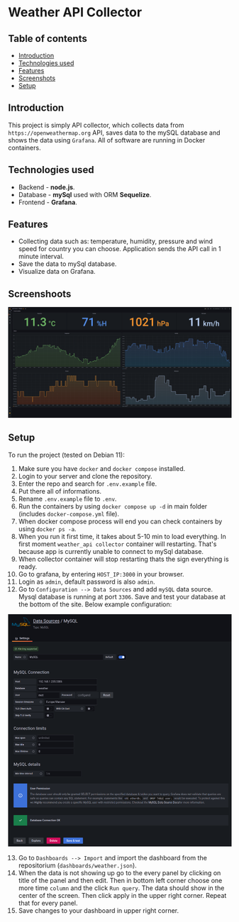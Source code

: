 # Weather API Collector

## Table of contents

- [Introduction](#introduction)
- [Technologies used](#technologies-used)
- [Features](#features)
- [Screenshots](#screenshots)
- [Setup](#setup)

## Introduction

This project is simply API collector, which collects data from `https://openweathermap.org` API, saves data to the mySQL database and shows the data using `Grafana`.
All of software are running in Docker containers.

## Technologies used

- Backend - <b>node.js</b>.
- Database - <b>mySql</b> used with ORM <b>Sequelize</b>.
- Frontend - <b>Grafana</b>.

## Features

- Collecting data such as: temperature, humidity, pressure and wind speed for country you can choose. Application sends the API call in 1 minute interval.
- Save the data to mySql database.
- Visualize data on Grafana.

## Screenshoots

![img](./images/weatherDashboard.png)

## Setup

To run the project (tested on Debian 11):

1. Make sure you have `docker` and `docker compose` installed.
2. Login to your server and clone the repository.
3. Enter the repo and search for `.env.example` file.
4. Put there all of informations.
5. Rename `.env.example` file to `.env`.
6. Run the containers by using `docker compose up -d` in main folder (includes `docker-compose.yml` file).
7. When docker compose process will end you can check containers by using `docker ps -a`.
8. When you run it first time, it takes about 5-10 min to load everything. In first moment `weather_api collector` container will restarting. That's because app is currently unable to connect to mySql database.
9. When collector container will stop restarting thats the sign everything is ready.
10. Go to grafana, by entering `HOST_IP:3000` in your browser.
11. Login as `admin`, default password is also `admin`.
12. Go to `Configuration --> Data Sources` and add `mySQL` data source. Mysql database is running at port `3306`. Save and test your database at the bottom of the site. Below example configuration:

![img](./images/dbConfig.png)

13. Go to `Dashboards --> Import` and import the dashboard from the repositorium (`dashboards/weather.json`).
14. When the data is not showing up go to the every panel by clicking on title of the panel and then edit. Then in bottom left corner choose one more time `column` and the click `Run query`. The data should show in the center of the screen. Then click apply in the upper right corner. Repeat that for every panel.
15. Save changes to your dashboard in upper right corner.
